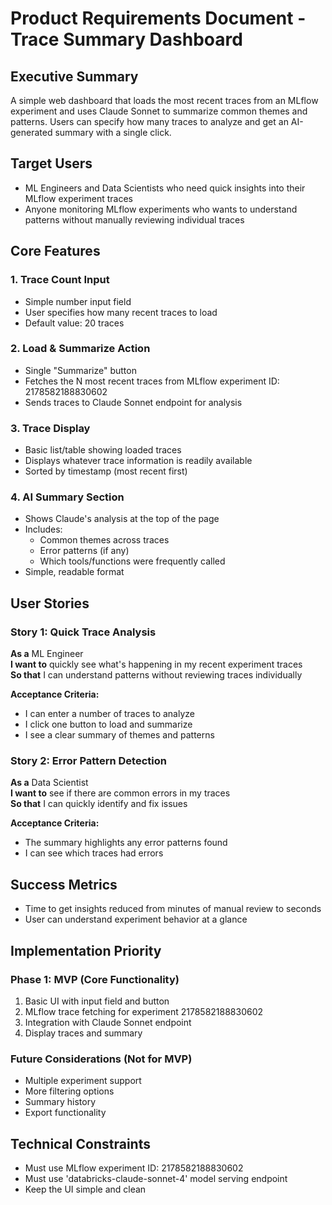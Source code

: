 # Product Requirements Document - Trace Summary Dashboard

## Executive Summary
A simple web dashboard that loads the most recent traces from an MLflow experiment and uses Claude Sonnet to summarize common themes and patterns. Users can specify how many traces to analyze and get an AI-generated summary with a single click.

## Target Users
- ML Engineers and Data Scientists who need quick insights into their MLflow experiment traces
- Anyone monitoring MLflow experiments who wants to understand patterns without manually reviewing individual traces

## Core Features

### 1. Trace Count Input
- Simple number input field
- User specifies how many recent traces to load
- Default value: 20 traces

### 2. Load & Summarize Action  
- Single "Summarize" button
- Fetches the N most recent traces from MLflow experiment ID: 2178582188830602
- Sends traces to Claude Sonnet endpoint for analysis

### 3. Trace Display
- Basic list/table showing loaded traces
- Displays whatever trace information is readily available
- Sorted by timestamp (most recent first)

### 4. AI Summary Section
- Shows Claude's analysis at the top of the page
- Includes:
  - Common themes across traces
  - Error patterns (if any)
  - Which tools/functions were frequently called
- Simple, readable format

## User Stories

### Story 1: Quick Trace Analysis
**As a** ML Engineer  
**I want to** quickly see what's happening in my recent experiment traces  
**So that** I can understand patterns without reviewing traces individually

**Acceptance Criteria:**
- I can enter a number of traces to analyze
- I click one button to load and summarize
- I see a clear summary of themes and patterns

### Story 2: Error Pattern Detection
**As a** Data Scientist  
**I want to** see if there are common errors in my traces  
**So that** I can quickly identify and fix issues

**Acceptance Criteria:**
- The summary highlights any error patterns found
- I can see which traces had errors

## Success Metrics
- Time to get insights reduced from minutes of manual review to seconds
- User can understand experiment behavior at a glance

## Implementation Priority

### Phase 1: MVP (Core Functionality)
1. Basic UI with input field and button
2. MLflow trace fetching for experiment 2178582188830602
3. Integration with Claude Sonnet endpoint
4. Display traces and summary

### Future Considerations (Not for MVP)
- Multiple experiment support
- More filtering options
- Summary history
- Export functionality

## Technical Constraints
- Must use MLflow experiment ID: 2178582188830602
- Must use 'databricks-claude-sonnet-4' model serving endpoint
- Keep the UI simple and clean